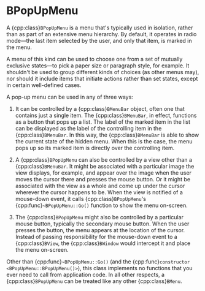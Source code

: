 # BPopUpMenu

A {cpp:class}`BPopUpMenu` is a menu that's typically used in isolation,
rather than as part of an extensive menu hierarchy. By default, it operates
in radio mode—the last item selected by the user, and only that item, is
marked in the menu.

A menu of this kind can be used to choose one from a set of mutually
exclusive states—to pick a paper size or paragraph style, for example. It
shouldn't be used to group different kinds of choices (as other menus may),
nor should it include items that initiate actions rather than set states,
except in certain well-defined cases.

A pop-up menu can be used in any of three ways:

1.    It can be controlled by a {cpp:class}`BMenuBar` object, often one that
contains just a single item. The {cpp:class}`BMenuBar`, in effect,
functions as a button that pops up a list. The label of the marked item in
the list can be displayed as the label of the controlling item in the
{cpp:class}`BMenuBar`. In this way, the {cpp:class}`BMenuBar` is able to
show the current state of the hidden menu. When this is the case, the menu
pops up so its marked item is directly over the controlling item.

2.    A {cpp:class}`BPopUpMenu` can also be controlled by a view other than a
{cpp:class}`BMenuBar`. It might be associated with a particular image the
view displays, for example, and appear over the image when the user moves
the cursor there and presses the mouse button. Or it might be associated
with the view as a whole and come up under the cursor wherever the cursor
happens to be. When the view is notified of a mouse-down event, it calls
{cpp:class}`BPopUpMenu`'s {cpp:func}`~BPopUpMenu::Go()` function to show
the menu on-screen.

3.    The {cpp:class}`BPopUpMenu` might also be controlled by a particular mouse
button, typically the secondary mouse button. When the user presses the
button, the menu appears at the location of the cursor. Instead of passing
responsibility for the mouse-down event to a {cpp:class}`BView`, the
{cpp:class}`BWindow` would intercept it and place the menu on-screen.

Other than {cpp:func}`~BPopUpMenu::Go()` (and the {cpp:func}`constructor
<BPopUpMenu::BPopUpMenu()>`), this class implements no functions that you
ever need to call from application code. In all other respects, a
{cpp:class}`BPopUpMenu` can be treated like any other {cpp:class}`BMenu`.
